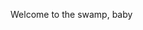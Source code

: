 Welcome to the swamp, baby

<!---
torland-klev/torland-klev is a ✨ special ✨ repository because its `README.md` (this file) appears on your GitHub profile.
You can click the Preview link to take a look at your changes.
--->
